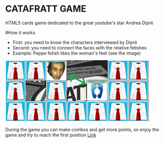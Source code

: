 # CATAFRATT GAME
HTML5 cards game dedicated to the great youtube's star Andrea Diprè

#How it works
- First: you need to know the characters interviewed by Diprè
- Second: you need to connect the faces with the relative fetishes
- Example: Peppe fetish likes the woman's feet (see the image)

![Alt text](https://raw.githubusercontent.com/Civile/catafratt-game/master/src/guide.jpg "Catafratt game")

During the game you can make combos and get more points, so enjoy the game and try to reach the first position
[Link](http://projects.edoardocasella.it/catafrattgame/)


